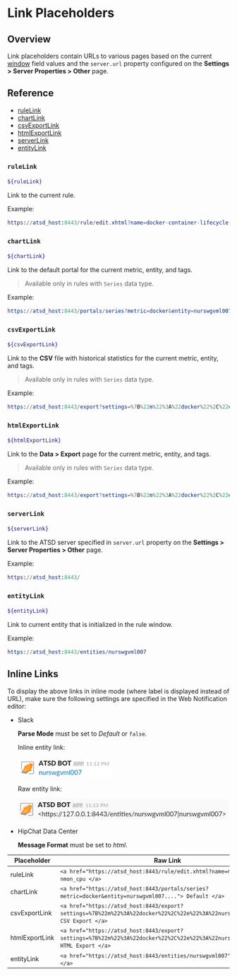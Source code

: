 # Link Placeholders

## Overview

Link placeholders contain URLs to various pages based on the current [window](window.md) field values and the `server.url` property configured on the **Settings > Server Properties > Other** page.

## Reference

* [ruleLink](#rulelink)
* [chartLink](#chartlink)
* [csvExportLink](#csvexportlink)
* [htmlExportLink](#htmlexportlink)
* [serverLink](#serverlink)
* [entityLink](#entitylink)

### `ruleLink`

```bash
${ruleLink}
```
Link to the current rule. 

Example: 
   
```elm
https://atsd_host:8443/rule/edit.xhtml?name=docker-container-lifecycle-restart
```

### `chartLink`

```bash
${chartLink}
```
Link to the default portal for the current metric, entity, and tags. 

> Available only in rules with `Series` data type.

Example:

```elm
https://atsd_host:8443/portals/series?metric=docker&entity=nurswgvml007&add%20params%3D%7B%22markers%22%3A%22false%22%2C%22timespan%22%3A%221%20HOUR%22%7D
```

### `csvExportLink`

```bash
${csvExportLink}
```

Link to the **CSV** file with historical statistics for the current metric, entity, and tags. 

> Available only in rules with `Series` data type.

Example:

```elm
https://atsd_host:8443/export?settings=%7B%22m%22%3A%22docker%22%2C%22e%22%3A%22nurswgvml007%22%2C%22si%22%3A%221-DAY%22%2C%22t%22%3A%22HISTORY%22%2C%22v%22%3Afalse%7D
```

### `htmlExportLink`

```bash
${htmlExportLink}
```

Link to the **Data > Export** page for the current metric, entity, and tags. 

> Available only in rules with `Series` data type.

Example:

```elm
https://atsd_host:8443/export?settings=%7B%22m%22%3A%22docker%22%2C%22e%22%3A%22nurswgvml007%22%2C%22si%22%3A%221-HOUR%22%2C%22t%22%3A%22HISTORY%22%7D
```

### `serverLink`

```bash
${serverLink}
```

Link to the ATSD server specified in `server.url` property on the **Settings > Server Properties > Other** page.

Example:

```elm
https://atsd_host:8443/
```

### `entityLink`

```bash
${entityLink}
```

Link to current entity that is initialized in the rule window.

Example:

```elm
https://atsd_host:8443/entities/nurswgvml007
```

## Inline Links

To display the above links in inline mode (where label is displayed instead of URL), make sure the following settings are specified in the Web Notification editor:

* Slack
 
   **Parse Mode** must be set to *Default* or `false`.
   
   Inline entity link:
   
   ![](images/links-slack-entityLink-inline.png)
   
   Raw entity link:
      
   ![](images/links-slack-entityLink-raw.png)
   
* HipChat Data Center
 
   **Message Format** must be set to *html*.
   
|Placeholder|Raw Link|Inline Link|
|---|---|---|
|ruleLink|`<a href="https://atsd_host:8443/rule/edit.xhtml?name=nmon_cpu"> nmon_cpu </a>`|nmon_cpu|
|chartLink|`<a href="https://atsd_host:8443/portals/series?metric=docker&entity=nurswgvml007...."> Default </a>`|Default|
|csvExportLink|`<a href="https://atsd_host:8443/export?settings=%7B%22m%22%3A%22docker%22%2C%22e%22%3A%22nurswgvml007...."> CSV Export </a>`|CSV Export|
|htmlExportLink|`<a href="https://atsd_host:8443/export?settings=%7B%22m%22%3A%22docker%22%2C%22e%22%3A%22nurswgvml007...."> HTML Export </a>`|HTML Export|
|entityLink|`<a href="https://atsd_host:8443/entities/nurswgvml007"> nurswgvml007 </a>`|nurswgvml007|
